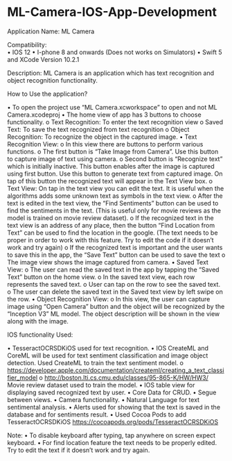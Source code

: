 # ML-Camera-IOS-App-Development

Application Name: ML Camera 

Compatibility:  	
•	IOS 12
•	I-phone 8 and onwards (Does not works on Simulators)
•	Swift 5 and XCode Version 10.2.1


Description: 
ML Camera is an application which has text recognition and object recognition functionality.

How to Use the application?

•	To open the project use “ML Camera.xcworkspace” to open and not ML Camera.xcodeproj
•	The home view of app has 3 buttons to choose functionality.
o	Text Recognition: To enter the text recognition view
o	Saved Text: To save the text recognized from text recognition
o	Object Recognition: To recognize the object in the captured image.
•	Text Recognition View:
o	In this view there are buttons to perform various functions.
o	The first button is “Take Image from Camera”. Use this button to capture image of text using camera.
o	Second button is “Recognize text” which is initially inactive. This button enables after the image is captured using first button. Use this button to generate text from captured image. On tap of this button the recognized text will appear in the Text View box. 
o	Text View: On tap in the text view you can edit the text. It is useful when the algorithms adds some unknown text as symbols in the text view.
o	After the text is edited in the text view, the “Find Sentiments” button can be used to find the sentiments in the text. (This is useful only for movie reviews as the model is trained on movie review dataset). 
o	If the recognized text in the text view is an address of any place, then the button “Find Location from Text” can be used to find the location in the google. (The text needs to be proper in order to work with this feature. Try to edit the code if it doesn’t work and try again)
o	If the recognized text is important and the user wants to save this in the app, the “Save Text” button can be used to save the text
o	The image view shows the image captured from camera.
•	Saved Text View:
o	The user can read the saved text in the app by tapping the “Saved Text” button on the home view.
o	In the saved text view, each row represents the saved text. 
o	User can tap on the row to see the saved text. 
o	The user can delete the saved text in the Saved text view by left swipe on the row.
•	Object Recognition View:
o	In this view, the user can capture image using “Open Camera” button and the object will be recognized by the “Inception V3” ML model. The object description will be shown in the view along with the image.





IOS functionality Used:

•	TesseractOCRSDKiOS used for text recognition.
•	IOS CreateML and CoreML will be used for text sentiment classification and image object detection. Used CreateML to train the text sentiment model.
o	https://developer.apple.com/documentation/createml/creating_a_text_classifier_model
o	http://boston.lti.cs.cmu.edu/classes/95-865-K/HW/HW3/ Movie review dataset used to train the model.
•	IOS table view for displaying saved recognized text by user.
•	Core Data for CRUD.
•	Segue between views.
•	Camera functionality.
•	Natural Language for text sentimental analysis.
•	Alerts used for showing that the text is saved in the database and for sentiments result.
•	Used Cocoa Pods to add TesseractOCRSDKiOS  https://cocoapods.org/pods/TesseractOCRSDKiOS


Note: 
•	To disable keyboard after typing, tap anywhere on screen expect keyboard. 
•	For find location feature the text needs to be properly edited. Try to edit the text if it doesn’t work and try again.
